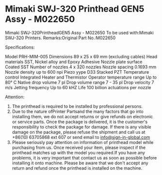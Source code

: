 # Mimaki SWJ-320 Printhead GEN5 Assy - M022650

Mimaki SWJ-320PrintheadGEN5 Assy - M022650
To be used with:Mimaki SWJ-320 Printers.
Remarks:Original
Part No.:M022650

Specifications:

Model	PRH-MIM-005
Dimensions	89 x    25 x 69 mm (excluding cables)
Head materials	SST, Nickel alloy and Epoxy    Adhesive
Nozzle plate surface	Coated SST
Number of nozzles	4 x 320 nozzles
Nozzle spacing	0.1693 mm
Nozzle density	up to 600 npi
Piezo yype	D33 Stacked PZT
Temperature control	Integrated Heater and Thermistor
Operator temperature range	Up to 80° C
Native drop volume	7 pl
Drop volume range	7 - 35 pl
Drop velocity	7 m/s
Jetting frequency	Up to 60 kHZ
Life	100 billion actuations per nozzle


Attention:
1. The printhead is required to be installed by professional persons.
2. Due to the nature ofPrinter Partsand the many factors that go into installing them, we do not accept returns or give refunds on electronic or service parts. Once the package is delivered, it is the customer's responsibility to check the package for damage. If there is any visible damage on the package, please refuse the shipment and call us at +86(10) 63705868 ext 607 or send email to info@sign-in-global.com
3. Please seriously pay attention on information of printhead model while purchasing from us. Once received your item, please inspect if the printhead matches up with the model you required.If you have any problems, it is very important that contact us as soon as possible before installing it onto machine. Please be aware that we don't accept any return and refund once the printhead is installed on the machine.

